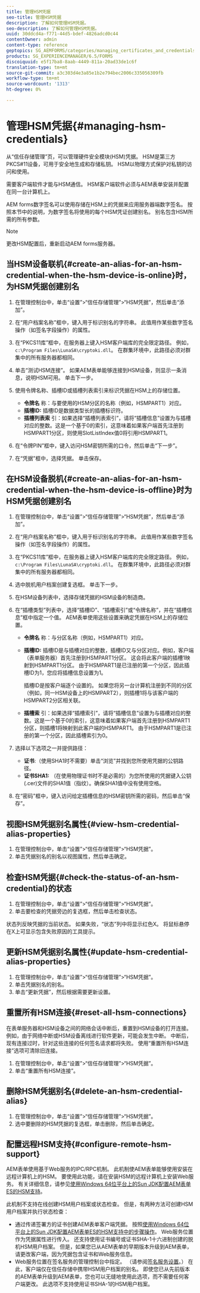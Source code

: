 ```yaml
---
title: 管理HSM凭据
seo-title: 管理HSM凭据
description: 了解如何管理HSM凭据。
seo-description: 了解如何管理HSM凭据。
uuid: 30ddcd4a-f771-44d5-bdef-4826adcd0c44
contentOwner: admin
content-type: reference
geptopics: SG_AEMFORMS/categories/managing_certificates_and_credentials
products: SG_EXPERIENCEMANAGER/6.5/FORMS
discoiquuid: e5f17ba8-8aab-4449-811a-20ad33de1c6f
translation-type: tm+mt
source-git-commit: a3c303d4e3a85e1b2e794bec2006c335056309fb
workflow-type: tm+mt
source-wordcount: '1313'
ht-degree: 0%

---
```



# 管理HSM凭据{#managing-hsm-credentials}

从“信任存储管理”页，可以管理硬件安全模块(HSM)凭据。 HSM是第三方PKCS#11设备，可用于安全地生成和存储私钥。 HSM以物理方式保护对私钥的访问和使用。

需要客户端软件才能与HSM通信。 HSM客户端软件必须与AEM表单安装并配置在同一台计算机上。

AEM forms数字签名可以使用存储在HSM上的凭据来应用服务器端数字签名。 按照本节中的说明，为数字签名将使用的每个HSM凭证创建别名。 别名包含HSM所需的所有参数。

>[!NOTE]
>
>更改HSM配置后，重新启动AEM forms服务器。

## 当HSM设备联机{#create-an-alias-for-an-hsm-credential-when-the-hsm-device-is-online}时，为HSM凭据创建别名

1. 在管理控制台中，单击“设置”>“信任存储管理”>“HSM凭据”，然后单击“添加”。
1. 在“用户档案名称”框中，键入用于标识别名的字符串。 此值用作某些数字签名操作（如签名字段操作）的属性。
1. 在“PKCS11库”框中，在服务器上键入HSM客户端库的完全限定路径。 例如，`c:\Program Files\LunaSA\cryptoki.dll`。 在群集环境中，此路径必须对群集中的所有服务器都相同。
1. 单击“测试HSM连接”。 如果AEM表单能够连接到HSM设备，则显示一条消息，说明HSM可用。 单击下一步。
1. 使用令牌名称、插槽ID或插槽列表索引来标识凭据在HSM上的存储位置。

   * **令牌名** 称：与要使用的HSM分区的名称（例如，HSMPART1）对应。
   * **插槽ID:** 插槽ID是数据类型长的插槽标识符。
   * **插槽列表索** 引：如果选择“插槽列表索引”，请将“插槽信息”设置为与插槽对应的整数。这是一个基于0的索引，这意味着如果客户端首先注册到HSMPART1分区，则使用SlotListIndex值0将引用HSMPART1。

1. 在“令牌PIN”框中，键入访问HSM密钥所需的口令，然后单击“下一步”。
1. 在“凭据”框中，选择凭据。 单击保存。

## 在HSM设备脱机{#create-an-alias-for-an-hsm-credential-when-the-hsm-device-is-offline}时为HSM凭据创建别名

1. 在管理控制台中，单击“设置”>“信任存储管理”>“HSM凭据”，然后单击“添加”。
1. 在“用户档案名称”框中，键入用于标识别名的字符串。 此值用作某些数字签名操作（如签名字段操作）的属性。
1. 在“PKCS11库”框中，在服务器上键入HSM客户端库的完全限定路径。 例如，`c:\Program Files\LunaSA\cryptoki.dll`。 在群集环境中，此路径必须对群集中的所有服务器都相同。
1. 选中脱机用户档案创建复选框。 单击下一步。
1. 在HSM设备列表中，选择存储凭据的HSM设备的制造商。
1. 在“插槽类型”列表中，选择“插槽ID”、“插槽索引”或“令牌名称”，并在“插槽信息”框中指定一个值。 AEM表单使用这些设置来确定凭据在HSM上的存储位置。

   * **令牌名** 称：与分区名称（例如，HSMPART1）对应。
   * **插槽ID:** 插槽ID是与插槽对应的整数，插槽ID又与分区对应。例如，客户端（表单服务器）首先注册到HSMPART1分区。 这会将此客户端的插槽1映射到HSMPART1分区。 由于HSMPART1是已注册的第一个分区，因此插槽ID为1，您应将插槽信息设置为1。

      插槽ID是按客户端逐个设置的。 如果您将另一台计算机注册到不同的分区（例如，同一HSM设备上的HSMPART2），则插槽1将与该客户端的HSMPART2分区相关联。

   * **插槽索** 引：如果选择“插槽索引”，请将“插槽信息”设置为与插槽对应的整数。这是一个基于0的索引，这意味着如果客户端首先注册到HSMPART1分区，则插槽1将映射到此客户端的HSMPART1。 由于HSMPART1是已注册的第一个分区，因此插槽索引为0。

1. 选择以下选项之一并提供路径：

   * **证书**:（使用SHA1时不需要）单击“浏览”并找到您所使用凭据的公钥路径。
   * **证书SHA1:** （在使用物理证书时不是必需的）为您所使用的凭据键入公钥(.cer)文件的SHA1值（指纹）。确保SHA1值中没有使用空格。

1. 在“密码”框中，键入访问给定插槽信息的HSM密钥所需的密码，然后单击“保存”。

## 视图HSM凭据别名属性{#view-hsm-credential-alias-properties}

1. 在管理控制台中，单击“设置”>“信任存储管理”>“HSM凭据”。
1. 单击凭据别名的别名以视图属性，然后单击确定。

## 检查HSM凭据{#check-the-status-of-an-hsm-credential}的状态

1. 在管理控制台中，单击“设置”>“信任存储管理”>“HSM凭据”。
1. 单击要检查的凭据旁边的复选框，然后单击检查状态。

状态列反映凭据的当前状态。 如果失败，“状态”列中将显示红色X。 将鼠标悬停在X上可显示包含失败原因的工具提示。

## 更新HSM凭据别名属性{#update-hsm-credential-alias-properties}

1. 在管理控制台中，单击“设置”>“信任存储管理”>“HSM凭据”。
1. 单击凭据别名的别名。
1. 单击“更新凭据”，然后根据需要更新设置。

## 重置所有HSM连接{#reset-all-hsm-connections}

在表单服务器和HSM设备之间的网络会话中断后，重置到HSM设备的打开连接。 例如，由于网络中断或HSM设备离线进行软件更新，可能会发生中断。 中断后，现有连接过时，针对这些连接的任何签名请求都将失败。 使用“重置所有HSM连接”选项可清除旧连接。

1. 在管理控制台中，单击“设置”>“信任存储管理”>“HSM凭据”。
1. 单击“重置所有HSM连接”。

## 删除HSM凭据别名{#delete-an-hsm-credential-alias}

1. 在管理控制台中，单击“设置”>“信任存储管理”>“HSM凭据”。
1. 选中要删除的HSM凭据的复选框，单击删除，然后单击确定。

## 配置远程HSM支持{#configure-remote-hsm-support}

AEM表单使用基于Web服务的IPC/RPC机制。 此机制使AEM表单能够使用安装在远程计算机上的HSM。 要使用此功能，请在安装HSM的远程计算机上安装Web服务。 有关详细信息，请参见[使用Windows 64位平台上的Sun JDK配置AEM表单ES的HSM支持](https://kb2.adobe.com/cps/808/cpsid_80835.html)。

此机制不支持在线创建HSM用户档案或状态检查。 但是，有两种方法可创建HSM用户档案并执行状态检查：

* 通过传递签署方的证书创建AEM表单客户端凭据。 按照[使用Windows 64位平台上的Sun JDK配置AEM表单ES的HSM支持中的步骤操作](https://kb2.adobe.com/cps/808/cpsid_80835.html)。 Web服务位置作为凭据属性进行传入。 还支持使用证书编号或证书SHA-1十六进制创建的脱机HSM用户档案。 但是，如果您已从AEM表单的早期版本升级到AEM表单，请更改客户端，因为凭据包含证书和Web服务信息。
* Web服务位置在签名服务的管理控制台中指定。 （请参阅[签名服务设置](/help/forms/using/admin-help/configure-service-settings.md#signature-service-settings)。） 在此，客户端仅在信任存储中携带HSM用户档案的别名。 即使您已从先前版本的AEM表单升级到AEM表单，您也可以无缝地使用此选项，而不需要任何客户端更改。 此选项不支持使用证书SHA-1的HSM用户档案。

